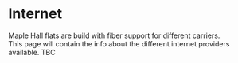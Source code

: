 Internet
===

Maple Hall flats are build with fiber support for different carriers.   
This page will contain the info about the different internet providers available.
TBC
